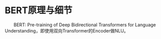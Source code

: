 # BERT原理与细节
&emsp;&emsp;BERT: Pre-training of Deep Bidirectional Transformers for
Language Understanding，即使用双向Transformer的Encoder做NLU。